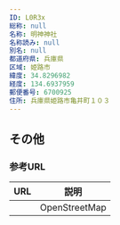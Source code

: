 ```yaml
---
ID: L0R3x
総称: null
名称: 明神神社
名称読み: null
別名: null
都道府県: 兵庫県
区域: 姫路市
緯度: 34.8296982
経度: 134.6937959
郵便番号: 6700925
住所: 兵庫県姫路市亀井町１０３
---
```


## その他

### 参考URL

| URL | 説明          |
| --- | ------------- |
|     | OpenStreetMap |
